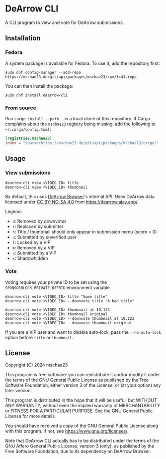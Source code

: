 # DeArrow CLI
A CLI program to view and vote for DeArrow submissions.

## Installation
### Fedora
A system package is available for Fedora. To use it, add the repository first:
```
sudo dnf config-manager --add-repo https://mschae23.de/git/api/packages/mschae23/rpm/fc41.repo
```

You can then install the package:
```
sudo dnf install dearrow-cli
```

### From source
Run `cargo install --path .` in a local clone of this repository. If Cargo complains about the `mschae23` registry being missing,
add the following to `~/.cargo/config.toml`:

```toml
[registries.mschae23]
index = "sparse+https://mschae23.de/git/api/packages/mschae23/cargo/"
```

## Usage
### View submissions
```
dearrow-cli view <VIDEO_ID> title
dearrow-cli view <VIDEO_ID> thumbnail
```

By default, this uses [DeArrow Browser](https://github.com/mini-bomba/DeArrowBrowser)'s internal API.
Uses DeArrow data licensed under [CC BY-NC-SA 4.0](https://creativecommons.org/licenses/by-nc-sa/4.0/) from <https://dearrow.ajay.app/>.

Legend:
- `d`: Removed by downvotes
- `r`: Replaced by submitter
- `h`: Title / thumbnail should only appear in submission menu (score < 0)
- `u`: Submitted by unverified user
- `l`: Locked by a VIP
- `m`: Removed by a VIP
- `v`: Submitted by a VIP
- `x`: Shadowhidden

### Vote
Voting requires your private ID to be set using the `SPONSORBLOCK_PRIVATE_USERID` environment variable.

```
dearrow-cli vote <VIDEO_ID> title "Some title"
dearrow-cli vote <VIDEO_ID> --downvote title "A bad title"

dearrow-cli vote <VIDEO_ID> thumbnail at 10.123
dearrow-cli vote <VIDEO_ID> thumbnail original
dearrow-cli vote <VIDEO_ID> --downvote thumbnail at 10.123
dearrow-cli vote <VIDEO_ID> --downvote thumbnail original
```

If you are a VIP user and want to disable auto-lock, pass the `--no-auto-lock` option before `title` or `thumbnail`.

## License
Copyright (C) 2024  mschae23

This program is free software: you can redistribute it and/or modify
it under the terms of the GNU General Public License as published by
the Free Software Foundation, either version 3 of the License, or
(at your option) any later version.

This program is distributed in the hope that it will be useful,
but WITHOUT ANY WARRANTY; without even the implied warranty of
MERCHANTABILITY or FITNESS FOR A PARTICULAR PURPOSE.  See the
GNU General Public License for more details.

You should have received a copy of the GNU General Public License
along with this program.  If not, see <https://www.gnu.org/licenses/>.

Note that DeArrow CLI actually has to be distributed under the terms
of the GNU Affero General Public License, version 3 (only), as published
by the Free Software Foundation, due to its dependency on DeArrow Browser.

